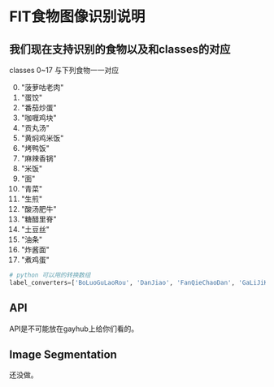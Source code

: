 # FIT食物图像识别说明
## 我们现在支持识别的食物以及和classes的对应
classes 0~17 与下列食物一一对应

0. "菠萝咕老肉"
1. "蛋饺"
2. "番茄炒蛋"
3. "咖喱鸡块"
4. "贡丸汤"
5. "黄焖鸡米饭"
6. "烤鸭饭"
7. "麻辣香锅"
8. "米饭" 
9. "面" 
10. "青菜" 
11. "生煎"
12. "酸汤肥牛" 
13. "糖醋里脊"
14. "土豆丝"
15. "油条" 
16. "炸酱面"
17. "煮鸡蛋"

```python
# python 可以用的转换数组
label_converters=['BoLuoGuLaoRou', 'DanJiao', 'FanQieChaoDan', 'GaLiJiKuai', 'GongWanTang', 'HuangMenJiMiFan', 'KaoYaFan', 'MaLaXiangGuo', 'MiFan', 'Mian', 'QingCai', 'ShengJian', 'SuanTangFeiNiu', 'TangCuLiJi', 'TuDouSi', 'YouTiao', 'ZhaJiangMian', 'ZhuJiDan']
```
## API
API是不可能放在gayhub上给你们看的。
## Image Segmentation
还没做。
